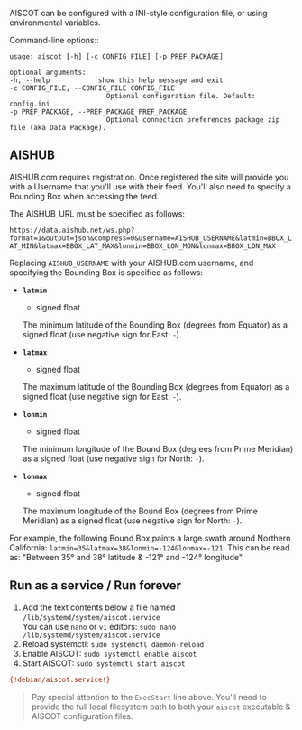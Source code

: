 AISCOT can be configured with a INI-style configuration file, or using 
environmental variables.

Command-line options::

    usage: aiscot [-h] [-c CONFIG_FILE] [-p PREF_PACKAGE]

    optional arguments:
    -h, --help            show this help message and exit
    -c CONFIG_FILE, --CONFIG_FILE CONFIG_FILE
                            Optional configuration file. Default: config.ini
    -p PREF_PACKAGE, --PREF_PACKAGE PREF_PACKAGE
                            Optional connection preferences package zip file (aka Data Package).

## AISHUB

AISHUB.com requires registration. Once registered the site will provide you with a
Username that you'll use with their feed. You'll also need to specify a Bounding Box 
when accessing the feed. 

The AISHUB_URL must be specified as follows:

``https://data.aishub.net/ws.php?format=1&output=json&compress=0&username=AISHUB_USERNAME&latmin=BBOX_LAT_MIN&latmax=BBOX_LAT_MAX&lonmin=BBOX_LON_MON&lonmax=BBOX_LON_MAX``

Replacing ``AISHUB_USERNAME`` with your AISHUB.com username, and specifying the 
Bounding Box is specified as follows:

* **`latmin`**
    * signed float

    The minimum latitude of the Bounding Box (degrees from Equator) as a signed float (use negative sign for East: ``-``).

* **`latmax`**
    * signed float

    The maximum latitude of the Bounding Box (degrees from Equator) as a signed float (use negative sign for East: ``-``).

* **`lonmin`**
    * signed float
    
    The minimum longitude of the Bound Box (degrees from Prime Meridian) as a signed float (use negative sign for North: ``-``).

* **`lonmax`**
    * signed float
    
    The maximum longitude of the Bound Box (degrees from Prime Meridian) as a signed float (use negative sign for North: ``-``).

For example, the following Bound Box paints a large swath around Northern California: 
``latmin=35&latmax=38&lonmin=-124&lonmax=-121``. This can be read as: 
"Between 35° and 38° latitude & -121° and -124° longitude".

## Run as a service / Run forever

1. Add the text contents below a file named `/lib/systemd/system/aiscot.service`  
  You can use `nano` or `vi` editors: `sudo nano /lib/systemd/system/aiscot.service`
2. Reload systemctl: `sudo systemctl daemon-reload`
3. Enable AISCOT: `sudo systemctl enable aiscot`
4. Start AISCOT: `sudo systemctl start aiscot`

```ini
{!debian/aiscot.service!}
```


> Pay special attention to the `ExecStart` line above. You'll need to provide the full local filesystem path to both your `aiscot` executable & AISCOT configuration files.